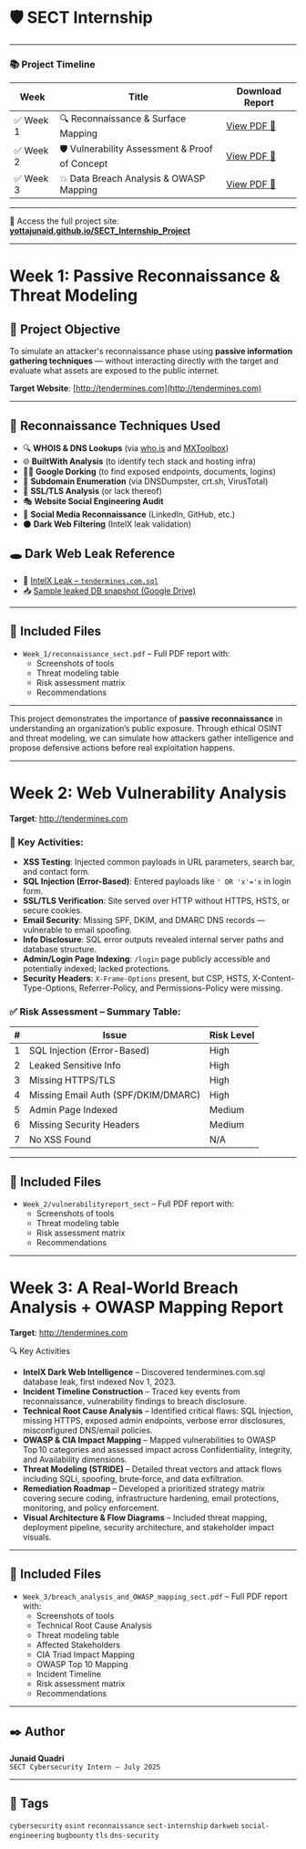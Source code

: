 # 🛡️ SECT Internship

---

### 📚 Project Timeline

| Week | Title                         | Download Report |
|------|-------------------------------|-----------------|
| ✅ Week 1 | 🔍 Reconnaissance & Surface Mapping     | [View PDF 🔗](https://github.com/yottajunaid/SECT_Internship_Project/blob/main/Week_1/reconnaissance_sect.pdf) |
| ✅ Week 2 | 🛡️ Vulnerability Assessment & Proof of Concept | [View PDF 🔗](https://github.com/yottajunaid/SECT_Internship_Project/blob/main/Week_2/vulnerabilityreport_sect.pdf) |
| ✅ Week 3 | 💥 Data Breach Analysis & OWASP Mapping     | [View PDF 🔗](https://github.com/yottajunaid/SECT_Internship_Project/blob/main/Week_3/breach_analysis_and_OWASP_mapping_sect.pdf) |

---

📁 Access the full project site: [**yottajunaid.github.io/SECT_Internship_Project**](https://yottajunaid.github.io/SECT_Internship_Project/)

---

#  Week 1: Passive Reconnaissance & Threat Modeling

## 🎯 Project Objective

To simulate an attacker's reconnaissance phase using **passive information gathering techniques** — without interacting directly with the target and evaluate what assets are exposed to the public internet.

**Target Website**: [http://tendermines.com](http://tendermines.com)

---

## 🔧 Reconnaissance Techniques Used

- 🔍 **WHOIS & DNS Lookups** (via [who.is](https://who.is) and [MXToolbox](https://mxtoolbox.com))
- 🌐 **BuiltWith Analysis** (to identify tech stack and hosting infra)
- 🕵️‍♂️ **Google Dorking** (to find exposed endpoints, documents, logins)
- 📡 **Subdomain Enumeration** (via DNSDumpster, crt.sh, VirusTotal)
- 🔐 **SSL/TLS Analysis** (or lack thereof)
- 🎭 **Website Social Engineering Audit**
- 👤 **Social Media Reconnaissance** (LinkedIn, GitHub, etc.)
- 🌑 **Dark Web Filtering** (IntelX leak validation)
  

## 🕳️ Dark Web Leak Reference

- 🔗 [IntelX Leak – `tendermines.com.sql`](https://intelx.io/?did=4b5ea3eb-4e18-4877-a11b-442d42ebc6a1)
- 📥 [Sample leaked DB snapshot (Google Drive)](https://drive.google.com/file/d/15R_AjnB5f9CBipvXqDzH0I1NGrdl8sL1/view?usp=sharing)

---

## 📁 Included Files

- `Week_1/reconnaissance_sect.pdf` – Full PDF report with:
  - Screenshots of tools
  - Threat modeling table
  - Risk assessment matrix
  - Recommendations

---

This project demonstrates the importance of **passive reconnaissance** in understanding an organization’s public exposure. Through ethical OSINT and threat modeling, we can simulate how attackers gather intelligence and propose defensive actions before real exploitation happens.

---
# Week 2: Web Vulnerability Analysis

**Target**: http://tendermines.com

### 🧪 Key Activities:
- **XSS Testing**: Injected common payloads in URL parameters, search bar, and contact form. 
- **SQL Injection (Error-Based)**: Entered payloads like `' OR 'x'='x` in login form.
- **SSL/TLS Verification**: Site served over HTTP without HTTPS, HSTS, or secure cookies.
- **Email Security**: Missing SPF, DKIM, and DMARC DNS records — vulnerable to email spoofing.
- **Info Disclosure**: SQL error outputs revealed internal server paths and database structure.
- **Admin/Login Page Indexing**: `/login` page publicly accessible and potentially indexed; lacked protections.
- **Security Headers**: `X-Frame-Options` present, but CSP, HSTS, X-Content-Type-Options, Referrer-Policy, and Permissions-Policy were missing.

### ✅ Risk Assessment – Summary Table:
| # | Issue                          | Risk Level |
|---|-------------------------------|------------|
| 1 | SQL Injection (Error-Based)   | High       |
| 2 | Leaked Sensitive Info         | High       |
| 3 | Missing HTTPS/TLS             | High       |
| 4 | Missing Email Auth (SPF/DKIM/DMARC) | High |
| 5 | Admin Page Indexed            | Medium     |
| 6 | Missing Security Headers      | Medium     |
| 7 | No XSS Found                  | N/A        |

---

## 📁 Included Files

- `Week_2/vulnerabilityreport_sect` – Full PDF report with:
  - Screenshots of tools
  - Threat modeling table
  - Risk assessment matrix
  - Recommendations

---
# Week 3: A Real-World Breach Analysis + OWASP Mapping Report

**Target**: http://tendermines.com

🔍 Key Activities
- **IntelX Dark Web Intelligence** – Discovered tendermines.com.sql database leak, first indexed Nov 1, 2023.
- **Incident Timeline Construction** – Traced key events from reconnaissance, vulnerability findings to breach disclosure.
- **Technical Root Cause Analysis** – Identified critical flaws: SQL Injection, missing HTTPS, exposed admin endpoints, verbose error disclosures, misconfigured DNS/email policies.
- **OWASP & CIA Impact Mapping** – Mapped vulnerabilities to OWASP Top 10 categories and assessed impact across Confidentiality, Integrity, and Availability dimensions.
- **Threat Modeling (STRIDE)** – Detailed threat vectors and attack flows including SQLi, spoofing, brute‑force, and data exfiltration.
- **Remediation Roadmap** – Developed a prioritized strategy matrix covering secure coding, infrastructure hardening, email protections, monitoring, and policy enforcement.
- **Visual Architecture & Flow Diagrams** – Included threat mapping, deployment pipeline, security architecture, and stakeholder impact visuals.

---

## 📁 Included Files

- `Week_3/breach_analysis_and_OWASP_mapping_sect.pdf` – Full PDF report with:
  - Screenshots of tools
  - Technical Root Cause Analysis
  - Threat modeling table
  - Affected Stakeholders
  - CIA Triad Impact Mapping
  - OWASP Top 10 Mapping
  - Incident Timeline
  - Risk assessment matrix
  - Recommendations

---
## ✒️ Author

**Junaid Quadri**  
`SECT Cybersecurity Intern – July 2025`

---

## 🔖 Tags

`cybersecurity` `osint` `reconnaissance` `sect-internship` `darkweb` `social-engineering` `bugbounty` `tls` `dns-security`

